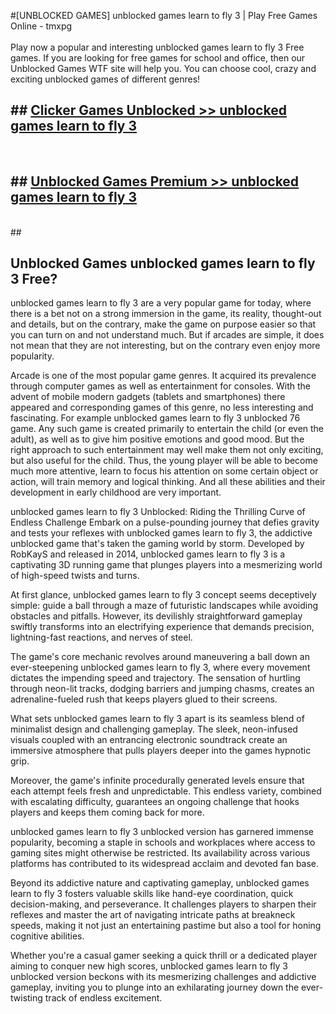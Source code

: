 #[UNBLOCKED GAMES] unblocked games learn to fly 3 | Play Free Games Online - tmxpg <br>
<br>
Play now a popular and interesting unblocked games learn to fly 3 Free games. If you are looking for free games for school and office, then our Unblocked Games WTF site will help you. You can choose cool, crazy and exciting unblocked games of different genres!


## ##  [Clicker Games Unblocked >> unblocked games learn to fly 3](http://freeplayer.one?title=unblocked_games_learn_to_fly_3&ref=22)
  <br>

##  ## [Unblocked Games Premium >> unblocked games learn to fly 3](http://freeplayer.one?title=unblocked_games_learn_to_fly_3&ref=22)
  <br>
  ##



## Unblocked Games unblocked games learn to fly 3 Free?

unblocked games learn to fly 3 are a very popular game for today, where there is a bet not on a strong immersion in the game, its reality, thought-out and details, but on the contrary, make the game on purpose easier so that you can turn on and not understand much. But if arcades are simple, it does not mean that they are not interesting, but on the contrary even enjoy more popularity.

Arcade is one of the most popular game genres. It acquired its prevalence through computer games as well as entertainment for consoles. With the advent of mobile modern gadgets (tablets and smartphones) there appeared and corresponding games of this genre, no less interesting and fascinating. For example unblocked games learn to fly 3 unblocked 76 game. Any such game is created primarily to entertain the child (or even the adult), as well as to give him positive emotions and good mood. But the right approach to such entertainment may well make them not only exciting, but also useful for the child. Thus, the young player will be able to become much more attentive, learn to focus his attention on some certain object or action, will train memory and logical thinking. And all these abilities and their development in early childhood are very important.

unblocked games learn to fly 3 Unblocked: Riding the Thrilling Curve of Endless Challenge
Embark on a pulse-pounding journey that defies gravity and tests your reflexes with unblocked games learn to fly 3, the addictive unblocked game that's taken the gaming world by storm. Developed by RobKayS and released in 2014, unblocked games learn to fly 3 is a captivating 3D running game that plunges players into a mesmerizing world of high-speed twists and turns.

At first glance, unblocked games learn to fly 3 concept seems deceptively simple: guide a ball through a maze of futuristic landscapes while avoiding obstacles and pitfalls. However, its devilishly straightforward gameplay swiftly transforms into an electrifying experience that demands precision, lightning-fast reactions, and nerves of steel.

The game's core mechanic revolves around maneuvering a ball down an ever-steepening unblocked games learn to fly 3, where every movement dictates the impending speed and trajectory. The sensation of hurtling through neon-lit tracks, dodging barriers and jumping chasms, creates an adrenaline-fueled rush that keeps players glued to their screens.

What sets unblocked games learn to fly 3 apart is its seamless blend of minimalist design and challenging gameplay. The sleek, neon-infused visuals coupled with an entrancing electronic soundtrack create an immersive atmosphere that pulls players deeper into the games hypnotic grip.

Moreover, the game's infinite procedurally generated levels ensure that each attempt feels fresh and unpredictable. This endless variety, combined with escalating difficulty, guarantees an ongoing challenge that hooks players and keeps them coming back for more.

unblocked games learn to fly 3 unblocked version has garnered immense popularity, becoming a staple in schools and workplaces where access to gaming sites might otherwise be restricted. Its availability across various platforms has contributed to its widespread acclaim and devoted fan base.

Beyond its addictive nature and captivating gameplay, unblocked games learn to fly 3 fosters valuable skills like hand-eye coordination, quick decision-making, and perseverance. It challenges players to sharpen their reflexes and master the art of navigating intricate paths at breakneck speeds, making it not just an entertaining pastime but also a tool for honing cognitive abilities.

Whether you're a casual gamer seeking a quick thrill or a dedicated player aiming to conquer new high scores, unblocked games learn to fly 3 unblocked version beckons with its mesmerizing challenges and addictive gameplay, inviting you to plunge into an exhilarating journey down the ever-twisting track of endless excitement.